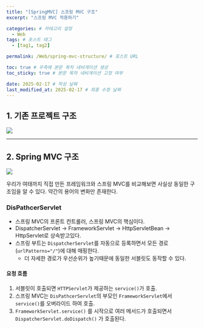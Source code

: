 ```yaml
---
title: "[SpringMVC] 스프링 MVC 구조"
excerpt: "스프링 MVC 적용하기"

categories: # 카테고리 설정
  - Web
tags: # 포스트 태그
  - [tag1, tag2]

permalink: /Web/spring-mvc-structure/ # 포스트 URL

toc: true # 우측에 본문 목차 네비게이션 생성
toc_sticky: true # 본문 목차 네비게이션 고정 여부

date: 2025-02-17 # 작성 날짜
last_modified_at: 2025-02-17 # 최종 수정 날짜
---
```


## 1. 기존 프로젝트 구조
![](https://velog.velcdn.com/images/gwoprk/post/f9682dd2-c8a6-4066-ac23-618de3474369/image.png)

---

## 2. Spring MVC 구조
![](https://velog.velcdn.com/images/gwoprk/post/319ace41-6759-496c-b0c8-afd225ddc2d6/image.png)


우리가 여태까지 직접 만든 프레임워크와 스프링 MVC를 비교해보면 사실상 동일한 구조임을 알 수 있다.
약간의 용어의 변화만 존재한다.

### DisPathcerServlet

- 스프링 MVC의 프론트 컨트롤러, 스프링 MVC의 핵심이다.
- DispatcherServlet -> FrameworkServlet -> HttpServletBean -> HttpServlet로 상속받고있다.
- 스프링 부트는 `DispatcherServlet`를 자동으로 등록하면서 모든 경로(`urlPatterns="/"`)에 대해 매핑한다.
	- 더 자세한 경로가 우선순위가 높기때문에 동일한 서블릿도 동작할 수 있다.
    
#### 요청 흐름
1. 서블릿이 호출되면 `HTTPServlet`가 제공하는 `service()`가 호출.
2. 스프링 MVC는 `DisPathcerServlet`의 부모인 `FrameworkServlet`에서 `service()`를 오버라이드 하여 호출.
3. `FrameworkServlet.service()` 를 시작으로 여러 메서드가 호출되면서
`DispatcherServlet.doDispatch()` 가 호출된다.